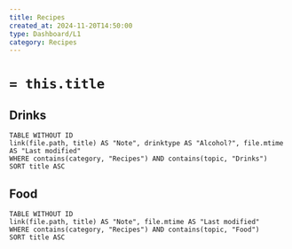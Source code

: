 ```yaml
---
title: Recipes
created_at: 2024-11-20T14:50:00
type: Dashboard/L1
category: Recipes
---
```


# `= this.title`
## Drinks
```dataview  
TABLE WITHOUT ID  
link(file.path, title) AS "Note", drinktype AS "Alcohol?", file.mtime AS "Last modified"
WHERE contains(category, "Recipes") AND contains(topic, "Drinks")
SORT title ASC
```
## Food  
```dataview  
TABLE WITHOUT ID  
link(file.path, title) AS "Note", file.mtime AS "Last modified"
WHERE contains(category, "Recipes") AND contains(topic, "Food")
SORT title ASC
```
